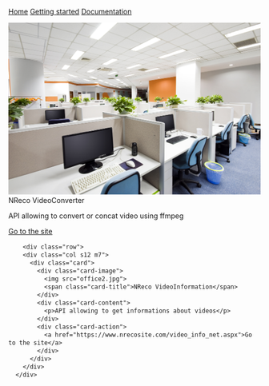 

  <link type="text/css" rel="stylesheet" href="css/materialize.min.css"  media="screen,projection"/>
  <script type="text/javascript" src="https://code.jquery.com/jquery-2.1.1.min.js"></script>
  <script type="text/javascript" src="js/materialize.min.js"></script>
  <script>
    $(document).ready(function(){
      $('.collapsible').collapsible();
    });
   </script>
    
 <a href="https://eommer.github.io/EVEWebSite/" class="waves-effect waves-light btn-large">Home</a>
 <a href="https://eommer.github.io/EVEWebSite/gettingStarted.html" class="waves-effect waves-light btn-large">Getting started</a>
 <a href="doc/index.html" class="waves-effect waves-light btn-large">Documentation</a>
 
  <div class="row">
        <div class="col s12 m7">
          <div class="card">
            <div class="card-image">
              <img src="office.jpg">
              <span class="card-title">NReco VideoConverter</span>
            </div>
            <div class="card-content">
              <p>API allowing to convert or concat video using ffmpeg</p>
            </div>
            <div class="card-action">
              <a href="https://www.nrecosite.com/video_converter_net.aspx">Go to the site</a>
            </div>
          </div>
        </div>
      </div>
      
        <div class="row">
        <div class="col s12 m7">
          <div class="card">
            <div class="card-image">
              <img src="office2.jpg">
              <span class="card-title">NReco VideoInformation</span>
            </div>
            <div class="card-content">
              <p>API allowing to get informations about videos</p>
            </div>
            <div class="card-action">
              <a href="https://www.nrecosite.com/video_info_net.aspx">Go to the site</a>
            </div>
          </div>
        </div>
      </div>
        
